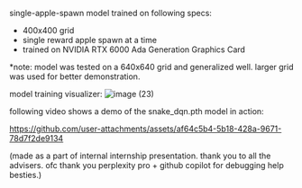 single-apple-spawn model trained on following specs:
- 400x400 grid
- single reward apple spawn at a time
- trained on NVIDIA RTX 6000 Ada Generation Graphics Card 

*note: model was tested on a 640x640 grid and generalized well. larger grid was used for better demonstration.

model training visualizer:
![image (23)](https://github.com/user-attachments/assets/0e68ddc7-c873-4db8-9627-e4660eb62a0b)


following video shows a demo of the snake_dqn.pth model in action:


https://github.com/user-attachments/assets/af64c5b4-5b18-428a-9671-78d7f2de9134


(made as a part of internal internship presentation. thank you to all the advisers. ofc thank you perplexity pro + github copilot for debugging help besties.)
